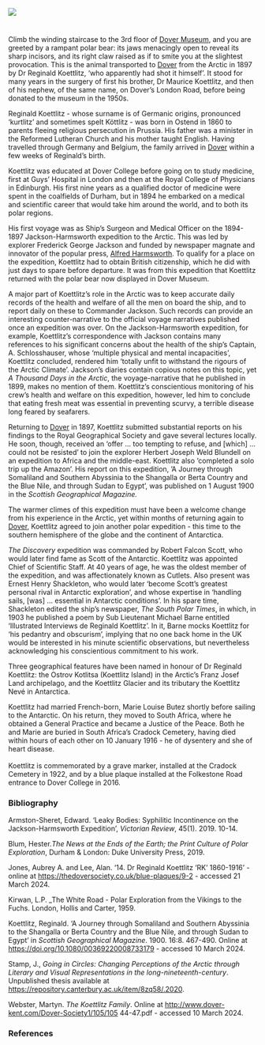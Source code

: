 <a href="https://www.kent-maps.online"><img src="https://kent-map.github.io/mdpress/juncture/ve-button.png"></a>
<param ve-config title="Reginald Koettlitz FRCS, MRCS Eng., LRCP Edin (1860-1916)" author="Dr Jacquie Stamp" layout="vtl" banner="https://upload.wikimedia.org/wikipedia/commons/f/f3/David_Cox_-_Dover_-_Google_Art_Project.jpg">

<param ve-entity eid="Q179224" aliases="Dover">

#
 
Climb the winding staircase to the 3rd floor of [Dover Museum]( https://www.dovermuseum.co.uk/Home.aspx), and you are greeted by a rampant polar bear: its jaws menacingly open to reveal its sharp incisors, and its right claw raised as if to smite you at the slightest provocation. This is the animal transported to [Dover](/19c/19c-dover/) from the Arctic in 1897 by Dr Reginald Koettlitz, ‘who apparently had shot it himself’.  It stood for many years in the surgery of first his brother, Dr Maurice Koettlitz, and then of his nephew, of the same name, on Dover’s London Road, before being donated to the museum in the 1950s. 

Reginald Koettlitz - whose surname is of Germanic origins, pronounced ‘kurtlitz’ and sometimes spelt Köttlitz  - was born in Ostend in 1860 to parents fleeing religious persecution in Prussia. His father was a minister in the Reformed Lutheran Church and his mother taught English. Having travelled through Germany and Belgium, the family arrived in [Dover]( /19c/19c-dover/) within a few weeks of Reginald’s birth.

Koettlitz was educated at Dover College before going on to study medicine, first at Guys’ Hospital in London and then at the Royal College of Physicians in Edinburgh. His first nine years as a qualified doctor of medicine were spent in the coalfields of Durham, but in 1894 he embarked on a medical and scientific career that would take him around the world, and to both its polar regions. 

His first voyage was as Ship’s Surgeon and Medical Officer on the 1894-1897 Jackson-Harmsworth expedition to the Arctic. This was led by explorer Frederick George Jackson and funded by newspaper magnate and innovator of the popular press, [Alfred Harmsworth]( /19c/19c-northcliffe-biography/). To qualify for a place on the expedition, Koettlitz had to obtain British citizenship, which he did with just days to spare before departure. It was from this expedition that Koettlitz returned with the polar bear now displayed in Dover Museum. 

A major part of Koettlitz’s role in the Arctic was to keep accurate daily records of the health and welfare of all the men on board the ship, and to report daily on these to Commander Jackson. Such records can provide an interesting counter-narrative to the official voyage narratives published once an expedition was over. On the Jackson-Harmsworth expedition, for example, Koettlitz’s correspondence with Jackson contains many references to his significant concerns about the health of the ship’s Captain, A. Schlosshauser, whose ‘multiple physical and mental incapacities’,  Koettlitz concluded, rendered him ‘totally unfit to withstand the rigours of the Arctic Climate’.  Jackson’s diaries contain copious notes on this topic, yet _A Thousand Days in the Arctic_, the voyage-narrative that he published in 1899, makes no mention of them. Koettlitz’s conscientious monitoring of his crew’s health and welfare on this expedition, however, led him to conclude that eating fresh meat was essential in preventing scurvy, a terrible disease long feared by seafarers. 

Returning to [Dover](/19c/19c-dover/) in 1897, Koettlitz submitted substantial reports on his findings to the Royal Geographical Society and gave several lectures locally. He soon, though, received an ‘offer … too tempting to refuse, and [which] … could not be resisted’  to join the explorer Herbert Joseph Weld Blundell on an expedition to Africa and the middle-east. Koettlitz also ‘completed a solo trip up the Amazon’.  His report on this expedition, ’A Journey through Somaliland and Southern Abyssinia to the Shangalla or Berta Country and the Blue Nile, and through Sudan to Egypt’, was published on 1 August 1900 in the _Scottish Geographical Magazine._ 

The warmer climes of this expedition must have been a welcome change from his experience in the Arctic, yet within months of returning again to [Dover](/19c/19c-dover/), Koettlitz agreed to join another polar expedition - this time to the southern hemisphere of the globe and the continent of Antarctica. 

_The Discovery_ expedition was commanded by Robert Falcon Scott, who would later find fame as Scott of the Antarctic. Koettlitz was appointed Chief of Scientific Staff. At 40 years of age, he was the oldest member of the expedition, and was affectionately known as Cutlets. Also present was Ernest Henry Shackleton, who would later ‘become Scott’s greatest personal rival in Antarctic exploration’,  and whose expertise in ‘handling sails, [was] … essential in Antarctic conditions’.  In his spare time, Shackleton edited the ship’s newspaper, _The South Polar Times_, in which, in 1903 he published a poem by Sub Lieutenant Michael Barne entitled ‘Illustrated Interviews de Reginald Koettlitz’.  In it, Barne mocks Koettlitz for ‘his pedantry and obscurism’,  implying that no one back home in the UK would be interested in his minute scientific observations, but nevertheless acknowledging his conscientious commitment to his work. 
<param ve-image url="https://upload.wikimedia.org/wikipedia/commons/6/64/ATLNZ_11715.jpeg" label="Officers of the 'Discovery' on the 1901-1904 British Antarctic Expedition" attribution="unidentified photographer, via Wikimedia Commons" license="CC BY 3.0">

Three geographical features have been named in honour of Dr Reginald Koettlitz: the Ostrov Kotlitsa (Koettlitz Island) in the Arctic’s Franz Josef Land archipelago, and the Koettlitz Glacier and its tributary the Koettlitz Nevé in Antarctica.

Koettlitz had married French-born, Marie Louise Butez shortly before sailing to the Antarctic. On his return, they moved to South Africa, where he obtained a General Practice and became a Justice of the Peace. Both he and Marie are buried in South Africa’s Cradock Cemetery, having died within hours of each other on 10 January 1916 - he of dysentery and she of heart disease. 
<br><br>
Koettlitz is commemorated by a grave marker, installed at the Cradock Cemetery in 1922, and by a blue plaque installed at the Folkestone Road entrance to Dover College in 2016.

### Bibliography 

Armston-Sheret, Edward. ‘Leaky Bodies: Syphilitic Incontinence on the Jackson-Harmsworth Expedition’, _Victorian Review_, 45(1). 2019. 10-14.

Blum, Hester._The News at the Ends of the Earth; the Print Culture of Polar Exploration_, Durham & London: Duke University Press, 2019.

Jones, Aubrey A. and Lee, Alan. ‘14. Dr Reginald Koettlitz ‘RK’ 1860-1916’ - online at 
https://thedoversociety.co.uk/blue-plaques/9-2  - accessed 21 March 2024.

Kirwan, L.P. _The White Road - Polar Exploration from the Vikings to the Fuchs. London, Hollis and Carter, 1959.

Koettlitz, Reginald. ‘A Journey through Somaliland and Southern Abyssinia to the Shangalla or Berta Country and the Blue Nile, and through Sudan to Egypt’ in _Scottish Geographical Magazine_. 1900. 16:8. 467-490. Online at https://doi.org/10.1080/00369220008733179  - accessed 10 March 2024.

Stamp, J., _Going in Circles: Changing Perceptions of the Arctic through Literary and Visual Representations in the long-nineteenth-century_. Unpublished thesis available at  https://repository.canterbury.ac.uk/item/8zq58/.2020.

Webster, Martyn. _The Koettlitz Family_. Online at http://www.dover-kent.com/Dover-Society1/105/105 44-47.pdf - accessed 10 March 2024.

### References

[^ref1]: Webster, 41.
[^ref2]: Webster, 41.
[^ref3]: Stamp, 215.
[^ref4]: Armston-Sheret, 10.
[^ref5]: Koettlitz, 467.
[^ref6]: Jones & Lee.
[^ref7]: Koettlitz, 467-490.
[^ref8]: Kirwan, 238.
[^ref9]: Kirwan, 237.
[^ref10]: Blum, 263 n64.
[^ref11]: Blum, 171.

